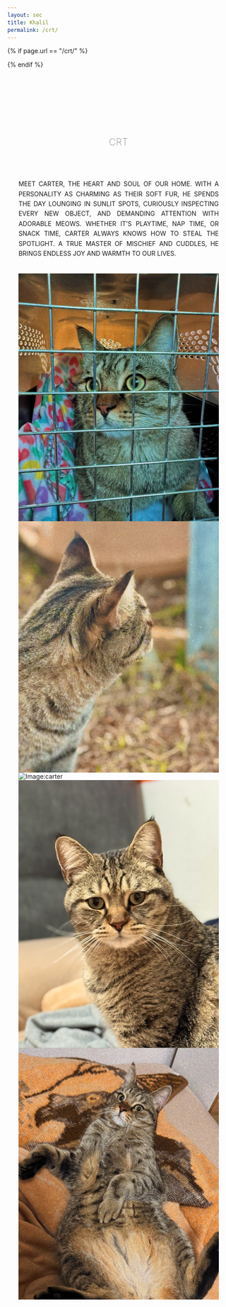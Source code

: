 ```yaml
---
layout: sec
title: Khalil
permalink: /crt/
---
```


{% if page.url == "/crt/" %}
<style>
  header a[href="/crt"], header a[href="/crt/"] {
    display: none;
  }
</style>
{% endif %}

<style>.main346d {display: flex;margin:0 auto;padding:0;max-width:90%;width:100%;height:auto;flex-direction: column;padding-top:70px;margin-bottom:150px;}.main346d h2 {text-align: center;font-weight: 100;font-family: var(--font-main-bold);padding-bottom: 40px;letter-spacing: 1px;padding-top: 40px;}.main346d p {line-height: 1.6;text-align: justify;text-transform: uppercase;} .imagesg {display: flex;flex-direction: column;padding:0;margin:0;width:100%;max-width:100%;margin-top: 20px;}.imagesg img {pointer-events: none;width:100%;max-width: 100%;display: block;} </style>
<div class="main346d">
<h2>CRT</h2>
<p>Meet Carter, the heart and soul of our home. With a personality as charming as their soft fur, he spends the day lounging in sunlit spots, curiously inspecting every new object, and demanding attention with adorable meows. Whether it’s playtime, nap time, or snack time, Carter always knows how to steal the spotlight. A true master of mischief and cuddles, he brings endless joy and warmth to our lives.</p>
<div class="imagesg">
<img src="https://raw.githubusercontent.com/Khalil2000web/Media/refs/heads/main/Home-page-media/IMG_3072.jpeg" alt="Image:carter">
<img src="https://raw.githubusercontent.com/Khalil2000web/Media/refs/heads/main/Home-page-media/IMG_3073.jpeg" alt="Image:carter">
<img src="https://raw.githubusercontent.com/Khalil2000web/Media/refs/heads/main/carter/IMG_6917.jpeg" alt="Image:carter">
<img src="https://raw.githubusercontent.com/Khalil2000web/Media/refs/heads/main/carter/IMG_5969.jpeg" alt="Image:carter">
<img src="https://raw.githubusercontent.com/Khalil2000web/Media/refs/heads/main/carter/355F0843-EC33-4FDE-8DF3-05FAA45A90DE.jpeg" alt="Image:carter">
</div>
</div>
